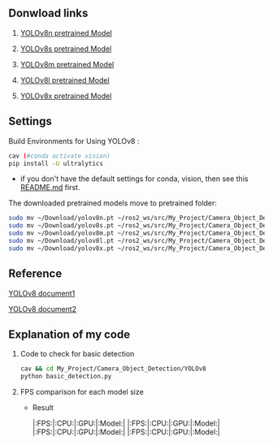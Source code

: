 ## Donwload links
1. [YOLOv8n pretrained Model](https://github.com/ultralytics/assets/releases/download/v8.1.0/yolov8n.pt)

2. [YOLOv8s pretrained Model](https://github.com/ultralytics/assets/releases/download/v8.1.0/yolov8s.pt)

3. [YOLOv8m pretrained Model](https://github.com/ultralytics/assets/releases/download/v8.1.0/yolov8m.pt)

4. [YOLOv8l pretrained Model](https://github.com/ultralytics/assets/releases/download/v8.1.0/yolov8l.pt)

5. [YOLOv8x pretrained Model](https://github.com/ultralytics/assets/releases/download/v8.1.0/yolov8x.pt)

## Settings
Build Environments for Using YOLOv8 :
```bash
cav (#conda activate vision)
pip install -U ultralytics
```
* if you don't have the default settings for conda, vision, then see this [README.md](../README.md) first.

The downloaded pretrained models move to pretrained folder:
```bash
sudo mv ~/Download/yolov8n.pt ~/ros2_ws/src/My_Project/Camera_Object_Detection/YOLOv8/pretrained/
sudo mv ~/Download/yolov8s.pt ~/ros2_ws/src/My_Project/Camera_Object_Detection/YOLOv8/pretrained/
sudo mv ~/Download/yolov8m.pt ~/ros2_ws/src/My_Project/Camera_Object_Detection/YOLOv8/pretrained/
sudo mv ~/Download/yolov8l.pt ~/ros2_ws/src/My_Project/Camera_Object_Detection/YOLOv8/pretrained/
sudo mv ~/Download/yolov8x.pt ~/ros2_ws/src/My_Project/Camera_Object_Detection/YOLOv8/pretrained/
```

## Reference
[YOLOv8 document1](https://docs.ultralytics.com/ko/modes/predict/)

[YOLOv8 document2](https://docs.ultralytics.com/ko/reference/engine/results/#ultralytics.engine.results.Results)

## Explanation of my code
1. Code to check for basic detection 
	```bash
	cav && cd My_Project/Camera_Object_Detection/YOLOv8
	python basic_detection.py
	```

2. FPS comparison for each model size
	* Result

		|:FPS:|:CPU:|:GPU:|:Model:|
		|:FPS:|:CPU:|:GPU:|:Model:|
		|:FPS:|:CPU:|:GPU:|:Model:|
		|:FPS:|:CPU:|:GPU:|:Model:|